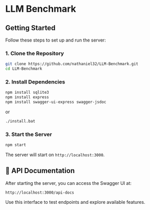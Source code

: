 # LLM Benchmark

## Getting Started

Follow these steps to set up and run the server:

### 1. Clone the Repository

```bash
git clone https://github.com/nathaniel32/LLM-Benchmark.git
cd LLM-Benchmark
````

### 2. Install Dependencies

```bash
npm install sqlite3
npm install express
npm install swagger-ui-express swagger-jsdoc
```

or

```bash
./install.bat
```

### 3. Start the Server

```bash
npm start
```

The server will start on `http://localhost:3000`.


## 📘 API Documentation

After starting the server, you can access the Swagger UI at:

```
http://localhost:3000/api-docs
```

Use this interface to test endpoints and explore available features.


<!-- 
erwan2/DeepSeek-R1-Distill-Qwen-1.5B:latest
erwan2/DeepSeek-R1-Distill-Qwen-7B:latest
cyberuser42/DeepSeek-R1-Distill-Llama-8B:latest 
-->